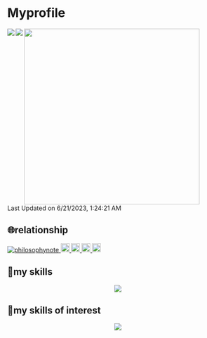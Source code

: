
# Myprofile

<a href="https://github.com/anuraghazra/github-readme-stats">
  <!-- 1/12次のissueに従い変更 -->
  <!-- https://github.com/anuraghazra/github-readme-stats/issues/2387 -->
  <img align="left" src="https://github-readme-stats-git-masterrstaa-rickstaa.vercel.app/api?username=philosophynote&show_icons=true&count_private=true" />
</a>
<a href="https://github.com/anuraghazra/github-readme-stats">
  <img align="left" src="https://github-readme-stats-git-masterrstaa-rickstaa.vercel.app/api/top-langs/?username=philosophynote" />
</a>

<!--START_SECTION:lapras-card-->
<a href="https://lapras.com/public/TJXWLOW" target="_blank" rel="noopener noreferrer"><img src="https://lapras-card-generator.vercel.app/api/svg?e=3.49&b=3.48&i=3.53&b1=%23020e27&b2=%230e5593&i1=%2303102f&i2=%231688bf&l=en" width="400" ></a>  
Last Updated on 6/21/2023, 1:24:21 AM
<!--END_SECTION:lapras-card-->

## :globe_with_meridians:relationship  

<p style="align: center" >
  <a href="https://github.com/philosophynote/philosophynote/">
    <img src="https://komarev.com/ghpvc/?username=philosophynote" alt="philosophynote" />
  </a>
  <a href="http://twitter.com/philosophy_note">
    <img height="20" src="https://img.shields.io/twitter/follow/philosophy_note?label=Twitter&logo=twitter&style=flat" />
  </a>
  <a href="https://github.com/philosophynote">
    <img height="20" src="https://img.shields.io/github/followers/philosophynote?label=follow&logo=github&style=flat" />
  </a>
  <a href="http://qiita.com/philosophynote">
    <img height="20" src="https://qiita-badge.apiapi.app/s/philosophy_note/posts.svg" />
  </a>
  <//qiita.com/philosophynote">
    <img height="20" src="https://qiita-badge.apiapi.app/s/philosophy_note/contributions.svg" />
  </a>
</p>
  
## :penguin:my skills  
<p align="center"> 
  <a href="https://skillicons.dev">
    <img src="https://skillicons.dev/icons?i=html,css,bootstrap,js,jquery,ruby,rails,py,django,aws,github,docker,mysql,postgres,vscode&theme=light&perline=5" />
  </a>
</p>

  
## :running:my skills of interest
<p align="center"> 
  <a href="https://skillicons.dev">
    <img src="https://skillicons.dev/icons?i=fastapi,pytorch,ts,vue,nuxtjs&theme=light&perline=5" />
  </a>
</p>